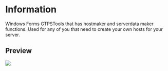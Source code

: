 # Information
Windows Forms GTPSTools that has hostmaker and serverdata maker functions.
Used for any of you that need to create your own hosts for your server.
## Preview
![](https://github.com/KaliDecrypt/GTPSTools/blob/main/gtpstools.PNG)
